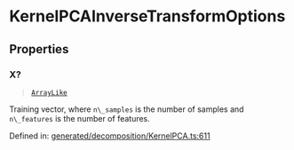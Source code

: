 # KernelPCAInverseTransformOptions

## Properties

### X?

> [`ArrayLike`](../types/ArrayLike.md)

Training vector, where `n\_samples` is the number of samples and `n\_features` is the number of features.

Defined in:  [generated/decomposition/KernelPCA.ts:611](https://github.com/transitive-bullshit/scikit-learn-ts/blob/b59c1ff/packages/sklearn/src/generated/decomposition/KernelPCA.ts#L611)
